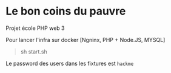 # Le bon coins du pauvre

Projet école PHP web 3

Pour lancer l'infra sur docker [Ngninx, PHP + Node.JS, MYSQL]
> sh start.sh
>
Le password des users dans les fixtures est `hackme`